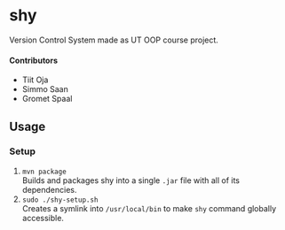 # shy
Version Control System made as UT OOP course project.

#### Contributors
* Tiit Oja
* Simmo Saan
* Gromet Spaal

## Usage
### Setup
1. `mvn package`  
   Builds and packages shy into a single `.jar` file with all of its dependencies.
2. `sudo ./shy-setup.sh`  
   Creates a symlink into `/usr/local/bin` to make `shy` command globally accessible.
